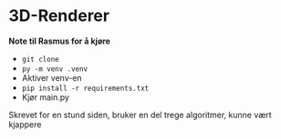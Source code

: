 ﻿# 3D-Renderer

 **Note til Rasmus for å kjøre**
 - `git clone`
 - `py -m venv .venv`
 - Aktiver venv-en
 - `pip install -r requirements.txt`
 - Kjør main.py

Skrevet for en stund siden, bruker en del trege algoritmer, kunne vært kjappere
